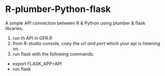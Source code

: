 # R-plumber-Python-flask

A simple API connection between R & Python using plumber & flask libraries.

1. run th API in GFR.R
2. from R-studio console, copy the _url and port_ which your api is listening on.
3. run flask with the following commands:

- export FLASK_APP=API
- run flask
